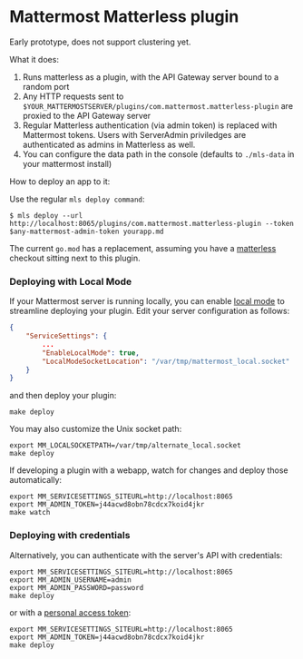 # Mattermost Matterless plugin

Early prototype, does not support clustering yet.

What it does:

1. Runs matterless as a plugin, with the API Gateway server bound to a random port
2. Any HTTP requests sent to `$YOUR_MATTERMOSTSERVER/plugins/com.mattermost.matterless-plugin` are proxied to the API Gateway server
3. Regular Matterless authentication (via admin token) is replaced with Mattermost tokens. Users with ServerAdmin priviledges are authenticated as admins in Matterless as well.
4. You can configure the data path in the console (defaults to `./mls-data` in your mattermost install)

How to deploy an app to it:

Use the regular `mls deploy command`:

```shell
$ mls deploy --url http://localhost:8065/plugins/com.mattermost.matterless-plugin --token $any-mattermost-admin-token yourapp.md
```

The current `go.mod` has a replacement, assuming you have a [matterless](https://github.com/zefhemel/matterless) checkout sitting next to this plugin.


### Deploying with Local Mode

If your Mattermost server is running locally, you can enable [local mode](https://docs.mattermost.com/administration/mmctl-cli-tool.html#local-mode) to streamline deploying your plugin. Edit your server configuration as follows:

```json
{
    "ServiceSettings": {
        ...
        "EnableLocalMode": true,
        "LocalModeSocketLocation": "/var/tmp/mattermost_local.socket"
    }
}
```

and then deploy your plugin:
```
make deploy
```

You may also customize the Unix socket path:
```
export MM_LOCALSOCKETPATH=/var/tmp/alternate_local.socket
make deploy
```

If developing a plugin with a webapp, watch for changes and deploy those automatically:
```
export MM_SERVICESETTINGS_SITEURL=http://localhost:8065
export MM_ADMIN_TOKEN=j44acwd8obn78cdcx7koid4jkr
make watch
```

### Deploying with credentials

Alternatively, you can authenticate with the server's API with credentials:
```
export MM_SERVICESETTINGS_SITEURL=http://localhost:8065
export MM_ADMIN_USERNAME=admin
export MM_ADMIN_PASSWORD=password
make deploy
```

or with a [personal access token](https://docs.mattermost.com/developer/personal-access-tokens.html):
```
export MM_SERVICESETTINGS_SITEURL=http://localhost:8065
export MM_ADMIN_TOKEN=j44acwd8obn78cdcx7koid4jkr
make deploy
```

